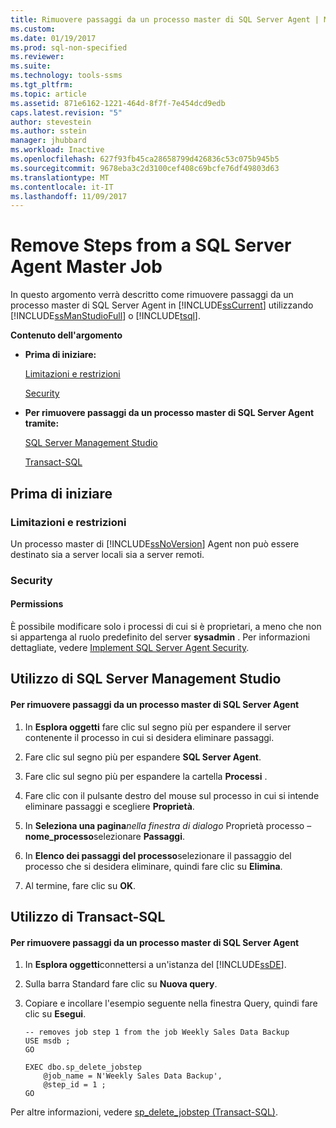 ```yaml
---
title: Rimuovere passaggi da un processo master di SQL Server Agent | Microsoft Docs
ms.custom: 
ms.date: 01/19/2017
ms.prod: sql-non-specified
ms.reviewer: 
ms.suite: 
ms.technology: tools-ssms
ms.tgt_pltfrm: 
ms.topic: article
ms.assetid: 871e6162-1221-464d-8f7f-7e454dcd9edb
caps.latest.revision: "5"
author: stevestein
ms.author: sstein
manager: jhubbard
ms.workload: Inactive
ms.openlocfilehash: 627f93fb45ca28658799d426836c53c075b945b5
ms.sourcegitcommit: 9678eba3c2d3100cef408c69bcfe76df49803d63
ms.translationtype: MT
ms.contentlocale: it-IT
ms.lasthandoff: 11/09/2017
---
```

# <a name="remove-steps-from-a-sql-server-agent-master-job"></a>Remove Steps from a SQL Server Agent Master Job
In questo argomento verrà descritto come rimuovere passaggi da un processo master di SQL Server Agent in [!INCLUDE[ssCurrent](../../includes/sscurrent_md.md)] utilizzando [!INCLUDE[ssManStudioFull](../../includes/ssmanstudiofull_md.md)] o [!INCLUDE[tsql](../../includes/tsql_md.md)].  
  
**Contenuto dell'argomento**  
  
-   **Prima di iniziare:**  
  
    [Limitazioni e restrizioni](#Restrictions)  
  
    [Security](#Security)  
  
-   **Per rimuovere passaggi da un processo master di SQL Server Agent tramite:**  
  
    [SQL Server Management Studio](#SSMSProcedure)  
  
    [Transact-SQL](#TsqlProcedure)  
  
## <a name="BeforeYouBegin"></a>Prima di iniziare  
  
### <a name="Restrictions"></a>Limitazioni e restrizioni  
Un processo master di [!INCLUDE[ssNoVersion](../../includes/ssnoversion_md.md)] Agent non può essere destinato sia a server locali sia a server remoti.  
  
### <a name="Security"></a>Security  
  
#### <a name="Permissions"></a>Permissions  
È possibile modificare solo i processi di cui si è proprietari, a meno che non si appartenga al ruolo predefinito del server **sysadmin** . Per informazioni dettagliate, vedere [Implement SQL Server Agent Security](../../ssms/agent/implement-sql-server-agent-security.md).  
  
## <a name="SSMSProcedure"></a>Utilizzo di SQL Server Management Studio  
  
#### <a name="to-remove-steps-from-a-sql-server-agent-master-job"></a>Per rimuovere passaggi da un processo master di SQL Server Agent  
  
1.  In **Esplora oggetti** fare clic sul segno più per espandere il server contenente il processo in cui si desidera eliminare passaggi.  
  
2.  Fare clic sul segno più per espandere **SQL Server Agent**.  
  
3.  Fare clic sul segno più per espandere la cartella **Processi** .  
  
4.  Fare clic con il pulsante destro del mouse sul processo in cui si intende eliminare passaggi e scegliere **Proprietà**.  
  
5.  In **Seleziona una pagina***nella finestra di dialogo* Proprietà processo – **nome_processo**selezionare **Passaggi**.  
  
6.  In **Elenco dei passaggi del processo**selezionare il passaggio del processo che si desidera eliminare, quindi fare clic su **Elimina**.  
  
7.  Al termine, fare clic su **OK**.  
  
## <a name="TsqlProcedure"></a>Utilizzo di Transact-SQL  
  
#### <a name="to-remove-steps-from-a-sql-server-agent-master-job"></a>Per rimuovere passaggi da un processo master di SQL Server Agent  
  
1.  In **Esplora oggetti**connettersi a un'istanza del [!INCLUDE[ssDE](../../includes/ssde_md.md)].  
  
2.  Sulla barra Standard fare clic su **Nuova query**.  
  
3.  Copiare e incollare l'esempio seguente nella finestra Query, quindi fare clic su **Esegui**.  
  
    ```  
    -- removes job step 1 from the job Weekly Sales Data Backup   
    USE msdb ;  
    GO  
  
    EXEC dbo.sp_delete_jobstep  
        @job_name = N'Weekly Sales Data Backup',  
        @step_id = 1 ;  
    GO  
    ```  
  
Per altre informazioni, vedere [sp_delete_jobstep (Transact-SQL)](http://msdn.microsoft.com/en-us/421ede8e-ad57-474a-9fb9-92f70a3e77e3).  
  
